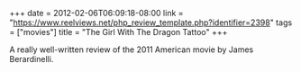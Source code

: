 +++
date = 2012-02-06T06:09:18-08:00
link = "https://www.reelviews.net/php_review_template.php?identifier=2398"
tags = ["movies"]
title = "The Girl With The Dragon Tattoo"
+++

A really well-written review of the 2011 American movie by James Berardinelli.
